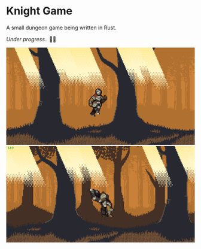 # Knight Game

A small dungeon game being written in Rust.

*Under progress..* 👷🚧

![Gameplay jumping](images/gamplay_jump.png)
![Gameplay rolling](images/gamplay_roll.png)
